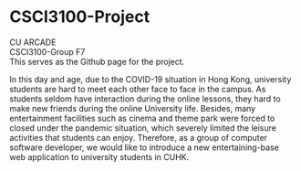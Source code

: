 # CSCI3100-Project
CU ARCADE  
CSCI3100-Group F7  
This serves as the Github page for the project.  


In this day and age, due to the COVID-19 situation in Hong Kong, university students are hard to meet each other face to face 
	in the campus. As students seldom have interaction during the online lessons, they hard to make new friends during the online 
	University life. Besides, many entertainment facilities such as cinema and theme park were forced to closed under the pandemic 
	situation, which severely limited the leisure activities that students can enjoy.  Therefore, as a group of computer software 
	developer, we would like to introduce a new entertaining-base web application to university students in CUHK.
